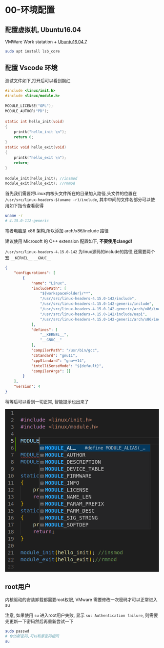 
# 00-环境配置

## 配置虚拟机, Ubuntu16.04

VMWare Work statation + [Ubuntu16.04.7](https://releases.ubuntu.com/16.04/ubuntu-16.04.7-desktop-amd64.iso)

```bash
sudo apt install lsb_core
```

## 配置 Vscode 环境

测试文件如下,打开后可以看到飘红

```c
#include <linux/init.h>
#include <linux/module.h>

MODULE_LICENSE("GPL");
MODULE_AUTHOR("PD");

static int hello_init(void)
{
	printk("hello_init \n");
	return 0;
}
static void hello_exit(void)
{
	printk("hello_exit \n");
	return;
}

module_init(hello_init); //insmod
module_exit(hello_exit); //rmmod
```

首先我们需要将Linux内核头文件所在的目录加入路径,头文件的位置在 `/usr/src/linux-headers-$(uname -r)/include`, 其中中间的文件名部分可以使用如下指令查看获得

```bash
uname -r
# 4.15.0-112-generic
```

笔者电脑是 x86 架构,所以添加 arch/x86/include 路径

建议使用 Microsoft 的 C++ extension 配置如下, **不要使用clangd!**

`/usr/src/linux-headers-4.15.0-142` 为linux源码的include的路径,还需要两个宏 `__KERNEL__` `__GNUC__`

```json
{
    "configurations": [
        {
            "name": "Linux",
            "includePath": [
                "${workspaceFolder}/**",
                "/usr/src/linux-headers-4.15.0-142/include",
                "/usr/src/linux-headers-4.15.0-142-generic/include",
                "/usr/src/linux-headers-4.15.0-142-generic/arch/x86/include",
                "/usr/src/linux-headers-4.15.0-142/include/uapi",
                "/usr/src/linux-headers-4.15.0-142-generic/arch/x86/include/generated"
            ],
            "defines": [
                "__KERNEL__",
                "__GNUC__"
            ],
            "compilerPath": "/usr/bin/gcc",
            "cStandard": "gnu11",
            "cppStandard": "gnu++14",
            "intelliSenseMode": "${default}",
            "compilerArgs": []
        }
    ],
    "version": 4
}
```

稍等后可以看到一切正常, 智能提示也出来了

![20230301111632](https://raw.githubusercontent.com/learner-lu/picbed/master/20230301111632.png)

## root用户

内核驱动的安装卸载都需要root权限, VMware 需要修改一次密码才可以正常进入su

注意, 如果使用 `su` 进入root用户失败, 显示 `su: Authentication failure`, 则需要先更新一下密码然后再重新尝试一下

```bash
sudo passwd
# 你的新密码,可以和原密码相同
su
```